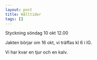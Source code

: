 ```yaml
---
layout: post
title: Hålltider
tags: []
---
```

Styckning söndag 10 okt 12.00

Jakten börjar om 16 okt, vi träffas kl 6 i IG.

Vi har kvar en tjur och en kalv.
